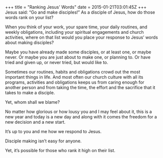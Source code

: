 +++
title = "Ranking Jesus' Words"
date = 2015-01-21T03:01:45Z
+++
Jesus said: “Go and make disciples!” As a disciple of Jesus, how do those words rank on your list?

When you think of your work, your spare time, your daily routines, and weekly obligations, including your spiritual engagements and church activities, where on that list would you place your response to Jesus’ words about making disciples?

Maybe you have already made some disciples, or at least one, or maybe never. Or maybe you are just about to make one, or planning to. Or have tried and given up, or never tried, but would like to.

Sometimes our routines, habits and obligations crowd out the most important things in life. And most often our church culture with all its programs, activities and obligations keeps us from caring enough for another person and from taking the time, the effort and the sacrifice that it takes to make a disciple.

Yet, whom shall we blame?

No matter how glorious or how lousy you and I may feel about it, this is a new year and today is a new day and along with it comes the freedom for a new decision and a new start.

It’s up to you and me how we respond to Jesus.

Disciple making isn’t easy for anyone.

Yet, it’s possible for those who rank it high on their list.
